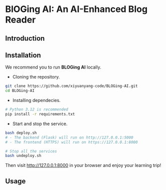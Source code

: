 # BlOGing AI: An AI-Enhanced Blog Reader

## Introduction

<!-- todo add basic info -->

## Installation

We recommend you to run **BLOGing AI** locally.

- Cloning the repository.

```bash
git clone https://github.com/xiyuanyang-code/BLOGing-AI.git
cd BLOGing-AI
```

- Installing dependecies.

```bash
# Python 3.12 is recommended
pip install -r requirements.txt
```

- Start and stop the service.

```bash
bash deploy.sh
# - The backend (Flask) will run on http://127.0.0.1:5000
# - The frontend (HTTPS) will run on https://127.0.0.1:8000

# Stop all the services
bash undeploy.sh
```

Then visit http://127.0.0.1:8000 in your browser and enjoy your learning trip!

## Usage